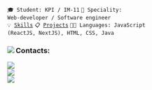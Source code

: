 <code>🎓 Student: KPI / IM-11</code>
<code>👷 Speciality: Web-developer / Software engineer </code><br>
<code>💡 [Skills](SKILLS.md)</code>
<code>📋 [Projects](PROJECTS.md)</code>
<code>🧑‍💻 Languages: JavaScript (ReactJS, NextJS), HTML, CSS, Java</code>


<div>
  <img align="left" src="https://github-readme-stats.vercel.app/api/top-langs/?username=TsNikolay&theme=dark&layout=compact&langs_count=12" />
  <div>
    <h3>Contacts:</h3>
    <a href="https://t.me/Ts4ryk"><img src="https://img.shields.io/badge/-Telegram-090909?style=for-the-badge&logo=telegram&logoColor=27A0D9" /></a><br>
    <a href="https://instagram.com/tsar._.ik"><img src="https://img.shields.io/badge/-Instagram-090909?style=for-the-badge&logo=instagram&logoColor=B4068E" /></a><br>
    <a href="mailto:tsaryk2004@gmail.com"><img src="https://img.shields.io/badge/-Gmail-090909?style=for-the-badge&logo=Gmail&logoColor=FF0000" /></a>
  </div>
</div>


